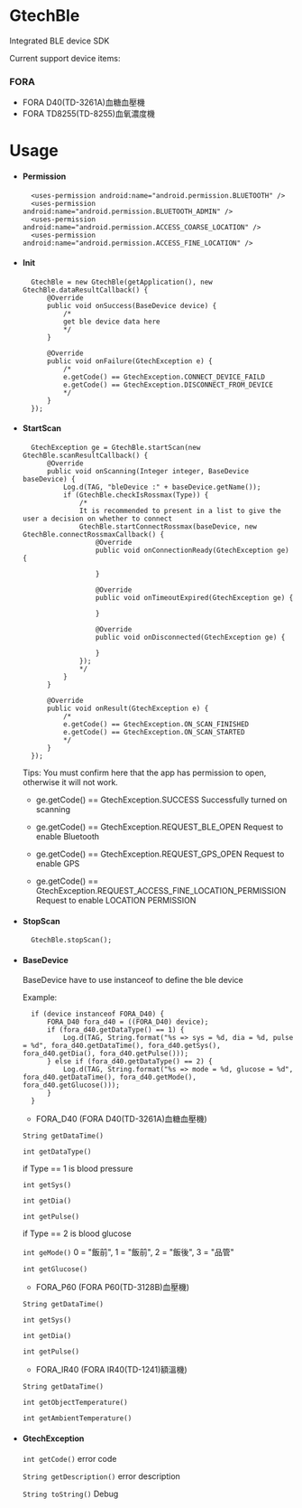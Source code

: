 # GtechBle
Integrated BLE device SDK

Current support device items:

### FORA
 - FORA D40(TD-3261A)血糖血壓機
 - FORA TD8255(TD-8255)血氧濃度機

# Usage

- #### Permission

		<uses-permission android:name="android.permission.BLUETOOTH" />
		<uses-permission android:name="android.permission.BLUETOOTH_ADMIN" />
		<uses-permission android:name="android.permission.ACCESS_COARSE_LOCATION" />
		<uses-permission android:name="android.permission.ACCESS_FINE_LOCATION" />

- #### Init

        GtechBle = new GtechBle(getApplication(), new GtechBle.dataResultCallback() {
            @Override
            public void onSuccess(BaseDevice device) {
				/*
				get ble device data here
				*/
            }

            @Override
            public void onFailure(GtechException e) {
				/*
				e.getCode() == GtechException.CONNECT_DEVICE_FAILD
				e.getCode() == GtechException.DISCONNECT_FROM_DEVICE
				*/
            }
        });

- #### StartScan

		GtechException ge = GtechBle.startScan(new GtechBle.scanResultCallback() {
            @Override
            public void onScanning(Integer integer, BaseDevice baseDevice) {
                Log.d(TAG, "bleDevice :" + baseDevice.getName());
                if (GtechBle.checkIsRossmax(Type)) {
                    /*
                    It is recommended to present in a list to give the user a decision on whether to connect
                    GtechBle.startConnectRossmax(baseDevice, new GtechBle.connectRossmaxCallback() {
                        @Override
                        public void onConnectionReady(GtechException ge) {
                            
                        }
    
                        @Override
                        public void onTimeoutExpired(GtechException ge) {
    
                        }
    
                        @Override
                        public void onDisconnected(GtechException ge) {
    
                        }
                    });
                    */
                }
            }

            @Override
            public void onResult(GtechException e) {
				/*
				e.getCode() == GtechException.ON_SCAN_FINISHED
				e.getCode() == GtechException.ON_SCAN_STARTED
				*/
            }
        });

		
	Tips:
	You must confirm here that the app has permission to open, otherwise it will not work.
	- ge.getCode() == GtechException.SUCCESS
	Successfully turned on scanning
	- ge.getCode() == GtechException.REQUEST_BLE_OPEN
	Request to enable Bluetooth
		
	- ge.getCode() == GtechException.REQUEST_GPS_OPEN
	Request to enable GPS
		
	- ge.getCode() == GtechException.REQUEST_ACCESS_FINE_LOCATION_PERMISSION
	Request to enable LOCATION PERMISSION

- #### StopScan

		GtechBle.stopScan();
		
- #### BaseDevice

	BaseDevice have to use instanceof to define the ble device
	
	Example:
	
		if (device instanceof FORA_D40) {
            FORA_D40 fora_d40 = ((FORA_D40) device);
            if (fora_d40.getDataType() == 1) {
                Log.d(TAG, String.format("%s => sys = %d, dia = %d, pulse = %d", fora_d40.getDataTime(), fora_d40.getSys(), fora_d40.getDia(), fora_d40.getPulse()));
            } else if (fora_d40.getDataType() == 2) {
                Log.d(TAG, String.format("%s => mode = %d, glucose = %d", fora_d40.getDataTime(), fora_d40.getMode(), fora_d40.getGlucose()));
            }
        }
        
    
        
	- FORA_D40 (FORA D40(TD-3261A)血糖血壓機)
	
	`String getDataTime()`
	
	`int getDataType()`
	
	if Type == 1 is blood pressure
	
	`int getSys()`
	
	`int getDia()`
	
	`int getPulse()`
	
	if Type == 2 is blood glucose
	
	`int geMode()` 0 = "飯前", 1 = "飯前", 2 = "飯後", 3 = "品管"
	
	`int getGlucose()`
	
	- FORA_P60 (FORA P60(TD-3128B)血壓機)
	
	`String getDataTime()`
	
	`int getSys()`
	
	`int getDia()`
	
	`int getPulse()`

	- FORA_IR40 (FORA IR40(TD-1241)額溫機)
	
	`String getDataTime()`
	
	`int getObjectTemperature()`
	
	`int getAmbientTemperature()`
	

- #### GtechException

    `int getCode()` error code

    `String getDescription()` error description

    `String toString()` Debug
